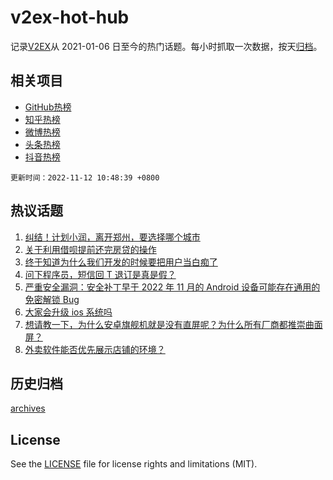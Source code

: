 # v2ex-hot-hub

 记录[V2EX](https://www.v2ex.com/)从 2021-01-06 日至今的热门话题。每小时抓取一次数据，按天[归档](archives)。
 
 ## 相关项目

- [GitHub热榜](https://github.com/snaildev/github-hot-hub)
- [知乎热榜](https://github.com/snaildev/zhihu-hot-hub)
- [微博热榜](https://github.com/snaildev/weibo-hot-hub)
- [头条热榜](https://github.com/snaildev/toutiao-hot-hub)
- [抖音热榜](https://github.com/snaildev/douyin-hot-hub)


 `更新时间：2022-11-12 10:48:39 +0800`

## 热议话题

1. [纠结！计划小润，离开郑州，要选择哪个城市](https://www.v2ex.com/t/894413)
1. [关于利用借呗提前还完房贷的操作](https://www.v2ex.com/t/894456)
1. [终于知道为什么我们开发的时候要把用户当白痴了](https://www.v2ex.com/t/894527)
1. [问下程序员，短信回 T 退订是真是假？](https://www.v2ex.com/t/894572)
1. [严重安全漏洞：安全补丁早于 2022 年 11 月的 Android 设备可能存在通用的免密解锁 Bug](https://www.v2ex.com/t/894437)
1. [大家会升级 ios 系统吗](https://www.v2ex.com/t/894404)
1. [想请教一下，为什么安卓旗舰机就是没有直屏呢？为什么所有厂商都推崇曲面屏？](https://www.v2ex.com/t/894425)
1. [外卖软件能否优先展示店铺的环境？](https://www.v2ex.com/t/894438)

## 历史归档

[archives](archives)

## License

See the [LICENSE](LICENSE) file for license rights and limitations (MIT).
